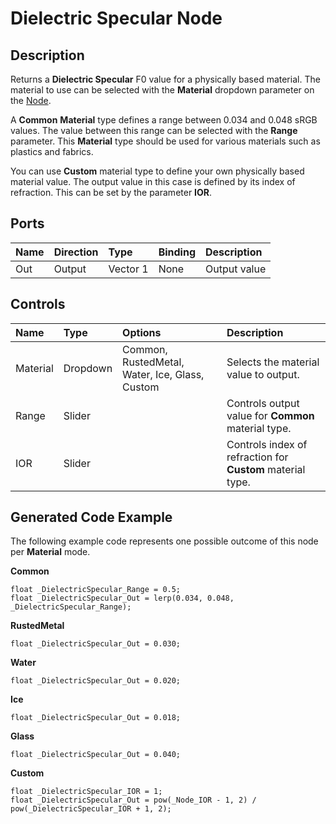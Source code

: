 # Dielectric Specular Node

## Description

Returns a **Dielectric Specular** F0 value for a physically based material. The material to use can be selected with the **Material** dropdown parameter on the [Node](Node.md).

A **Common** **Material** type defines a range between 0.034 and 0.048 sRGB values. The value between this range can be selected with the **Range** parameter. This **Material** type should be used for various materials such as plastics and fabrics.

You can use **Custom** material type to define your own physically based material value. The output value in this case is defined by its index of refraction. This can be set by the parameter **IOR**.

## Ports

| Name        | Direction           | Type  | Binding | Description |
|:------------ |:-------------|:-----|:---|:---|
| Out | Output      |    Vector 1 | None | Output value |

## Controls

| Name        | Type           | Options  | Description |
|:------------ |:-------------|:-----|:---|
| Material | Dropdown | Common, RustedMetal, Water, Ice, Glass, Custom | Selects the material value to output. |
| Range    | Slider |  | Controls output value for **Common** material type. |
| IOR      | Slider |  | Controls index of refraction for **Custom** material type. |

## Generated Code Example

The following example code represents one possible outcome of this node per **Material** mode.

**Common**
```
float _DielectricSpecular_Range = 0.5;
float _DielectricSpecular_Out = lerp(0.034, 0.048, _DielectricSpecular_Range);
```

**RustedMetal**
```
float _DielectricSpecular_Out = 0.030;
```

**Water**
```
float _DielectricSpecular_Out = 0.020;
```

**Ice**
```
float _DielectricSpecular_Out = 0.018;
```

**Glass**
```
float _DielectricSpecular_Out = 0.040;
```

**Custom**
```
float _DielectricSpecular_IOR = 1;
float _DielectricSpecular_Out = pow(_Node_IOR - 1, 2) / pow(_DielectricSpecular_IOR + 1, 2);
```